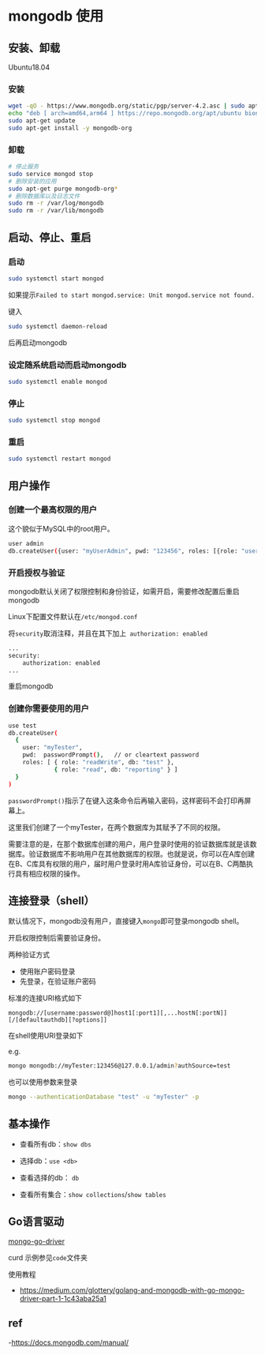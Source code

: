 # mongodb 使用

## 安装、卸载

Ubuntu18.04

### 安装

```bash
wget -qO - https://www.mongodb.org/static/pgp/server-4.2.asc | sudo apt-key add -
echo "deb [ arch=amd64,arm64 ] https://repo.mongodb.org/apt/ubuntu bionic/mongodb-org/4.2 multiverse" | sudo tee /etc/apt/sources.list.d/mongodb-org-4.2.list
sudo apt-get update
sudo apt-get install -y mongodb-org
```



### 卸载

```bash
# 停止服务
sudo service mongod stop
# 删除安装的应用
sudo apt-get purge mongodb-org*
# 删除数据库以及日志文件
sudo rm -r /var/log/mongodb
sudo rm -r /var/lib/mongodb
```



## 启动、停止、重启

### 启动

```bash
sudo systemctl start mongod
```

如果提示`Failed to start mongod.service: Unit mongod.service not found.`

键入

```bash
sudo systemctl daemon-reload
```

后再启动mongodb

### 设定随系统启动而启动mongodb

```bash
sudo systemctl enable mongod
```

### 停止

```bash
sudo systemctl stop mongod
```

### 重启

```bash
sudo systemctl restart mongod
```



## 用户操作

### 创建一个最高权限的用户

这个貌似于MySQL中的root用户。

```bash
user admin
db.createUser({user: "myUserAdmin", pwd: "123456", roles: [{role: "userAdminAnyDatabase", db:"admin"}, "readWriteAnyDatabase"]})
```



### 开启授权与验证

mongodb默认关闭了权限控制和身份验证，如需开启，需要修改配置后重启mongodb

Linux下配置文件默认在`/etc/mongod.conf`

将`security`取消注释，并且在其下加上` authorization: enabled`

```bash
...
security:
    authorization: enabled
...
```

重启mongodb



### 创建你需要使用的用户

```bash
use test
db.createUser(
  {
    user: "myTester",
    pwd:  passwordPrompt(),   // or cleartext password
    roles: [ { role: "readWrite", db: "test" },
             { role: "read", db: "reporting" } ]
  }
)
```

`passwordPrompt()`指示了在键入这条命令后再输入密码，这样密码不会打印再屏幕上。

这里我们创建了一个myTester，在两个数据库为其赋予了不同的权限。



需要注意的是，在那个数据库创建的用户，用户登录时使用的验证数据库就是该数据库。验证数据库不影响用户在其他数据库的权限。也就是说，你可以在A库创建在B、C库具有权限的用户，届时用户登录时用A库验证身份，可以在B、C两酷执行具有相应权限的操作。



## 连接登录（shell）

默认情况下，mongodb没有用户，直接键入`mongo`即可登录mongodb shell。

开启权限控制后需要验证身份。

两种验证方式

- 使用账户密码登录
- 先登录，在验证账户密码



标准的连接URI格式如下

`mongodb://[username:password@]host1[:port1][,...hostN[:portN]][/[defaultauthdb][?options]]`



在shell使用URI登录如下

e.g.

```bash
mongo mongodb://myTester:123456@127.0.0.1/admin?authSource=test
```



也可以使用参数来登录

```bash
mongo --authenticationDatabase "test" -u "myTester" -p
```



## 基本操作

- 查看所有db：`show dbs`

- 选择db：`use <db>`
- 查看选择的db：  `db`
- 查看所有集合：`show collections`/`show tables`



## Go语言驱动

[mongo-go-driver](https://github.com/mongodb/mongo-go-driver)

curd 示例参见`code`文件夹



使用教程

- https://medium.com/glottery/golang-and-mongodb-with-go-mongo-driver-part-1-1c43aba25a1





## ref

-https://docs.mongodb.com/manual/